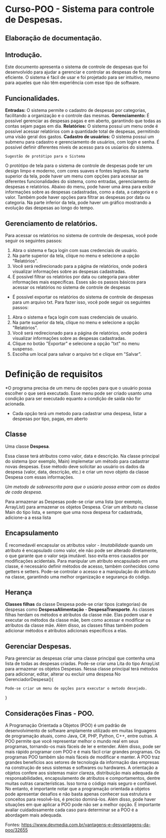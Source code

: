 # Curso-POO - Sistema para controle de Despesas.

## Elaboração de documentação.

## Introdução.
Este documento apresenta o sistema de controle de despesas que foi desenvolvido para ajudar a gerenciar e controlar as despesas de forma eficiente. O sistema é fácil de usar e foi projetado para ser intuitivo, mesmo para aqueles que não têm experiência com esse tipo de software.

## Funcionalidades.

**Entradas:** O sistema permite o cadastro de despesas por categorias, facilitando a organização e o controle das mesmas.
**Gerenciamento:** É possível gerenciar as despesas pagas e em aberto, garantindo que todas as contas sejam pagas em dia.
**Relatórios:** O sistema possui um menu onde é possível acessar relatórios com a quantidade total de despesas, permitindo
 uma visão geral dos gastos.
**Cadastro de usuários:** O sistema possui um submenu para cadastro e gerenciamento de usuários, com login e senha. É possível definir diferentes níveis de acesso para os usúarios do sistema.

`Sugestão de protótipo para o Sistema`

O protótipo de tela para o sistema de controle de despesas pode ter um design limpo e moderno, com cores suaves e fontes legíveis. Na parte superior da tela, pode haver um menu com opções para acessar as diferentes funcionalidades do sistema, como entradas, gerenciamento de despesas e relatórios. Abaixo do menu, pode haver uma área para exibir informações sobre as despesas cadastradas, como a data, a categoria e o valor. Também pode haver opções para filtrar as despesas por data ou categoria. Na parte inferior da tela, pode haver um gráfico mostrando a evolução das despesas ao longo do tempo.

## Gerenciamento de relatórios.

Para acessar os relatórios no sistema de controle de despesas, você pode seguir os seguintes passos:

1. Abra o sistema e faça login com suas credenciais de usuário.
2. Na parte superior da tela, clique no menu e selecione a opção "Relatórios".
3. Você será redirecionado para a página de relatórios, onde poderá visualizar informações sobre as despesas cadastradas.
4. É possível filtrar os relatórios por data ou categoria para obter informações mais específicas.
Esses são os passos básicos para acessar os relatórios no sistema de controle de despesas

* É possível exportar os relatórios do sistema de controle de despesas para um arquivo txt.
Para fazer isso, você pode seguir os seguintes passos:

1. Abra o sistema e faça login com suas credenciais de usuário.
2. Na parte superior da tela, clique no menu e selecione a opção "Relatórios".
3. Você será redirecionado para a página de relatórios, onde poderá visualizar informações sobre as despesas cadastradas.
4. Clique no botão "Exportar" e selecione a opção "txt" no menu suspenso.
5. Escolha um local para salvar o arquivo txt e clique em "Salvar".

# Definição de requisitos

*O programa precisa de um menu de opções para que o usuário possa escolher o que será executado.
Esse menu pode ser criado usanto uma condição para ser executado equanto a condição de saida não 
for acionada.
* Cada opção terá um metodo para cadastrar uma despesa, listar a despesas por tipo, pagas, em aberto

## Classe
Uma classe **Despesa**.

Essa classe terá atributos como valor, data e descrição. Na classe principal do sistema (por exemplo, Main) implemetar um método para cadastrar novas despesas. Esse método deve solicitar ao usuário os dados da despesa (valor, data, descrição, etc.) e criar um novo objeto da classe Despesa com essas informações.

*Um metodo de sobreescrita para que o usúario possa entrar com os dados de cada despesa.*

Para armazenar as Despesas pode-se criar uma lista (por exemplo, ArrayList) para armazenar os objetos Despesa. Criar um atributo na classe Main do tipo lista, e sempre que uma nova despesa for cadastrada, adicione-a a essa lista

## Encapsulamento
É recomedavél encapsular os atributos valor - *Imutabilidade* quando um atributo é encapsulado como valor, ele não pode ser alterado diretamente, o que garante que o valor seja imutável. Isso evita erros causados por modificações acidentais.
Para manipular um atributo encapsulado em uma classe, é necessário definir métodos de acesso, também conhecidos como getters e setters. Pode-se controlar o acesso e a manipulação do atributo na classe, garantindo uma melhor organização e segurança do código.

## Herança
**Classes filhas** da classe Despesa pode-se criar tipos (categorias) de despesas como
**DespesaAlimentação** - **DespesaTransporte**. As classes filhas herdam os métodos e atributos da classe mãe. Elas podem usar e executar os métodos da classe mãe, bem como acessar e modificar os atributos da classe mãe. Além disso, as classes filhas também podem adicionar métodos e atributos adicionais específicos a elas.

## Gerenciar Despesas.
Para gerenciar as despesas criar uma classe principal que contenha uma lista de todas as despesas criadas. Pode-se criar uma Lita do tipo ArrayList para armazenar os objetos Despesas. Nessa classe principal terá métodos para adicionar, editar, alterar ou excluir uma despesa 
No GerenciadorDespesa(){

    Pode-se criar um menu de opções para executar o metodo desejado.
    
}





## Considerações Finas - POO.

A Programação Orientada a Objetos (POO) é um padrão de desenvolvimento de software amplamente utilizado em muitas linguagens de programação atuais, como Java, C#, PHP, Python, C++, entre outras. A POO permite que você representar melhor o mundo real em seus programas, tornando-os mais fáceis de ler e entender. Além disso, pode ser mais rápido programar com POO e é mais fácil criar grandes programas. Os programas POO também são mais fáceis de modificar e manter. A POO traz grandes benefícios aos setores de tecnologia da informação das empresas na construção de seus sistemas e softwares ou hardwares. A orientação a objetos confere aos sistemas maior clareza, distribuição mais adequada de responsabilidades, encapsulamento de atributos e comportamentos, dentre muitas outras características. Isso torna o código mais seguro e confiável. No entanto, é importante notar que a programação orientada a objetos pode apresentar desafios e não basta apenas conhecer sua estrutura e conceitos para resolvê-los, é preciso dominá-los. Além disso, pode haver situações em que aplicar a POO pode não ser a melhor opção. É importante avaliar cuidadosamente cada caso para determinar se a POO é a abordagem mais adequada.

Fontes: https://www.devmedia.com.br/vantagens-e-desvantagens-da-poo/32655